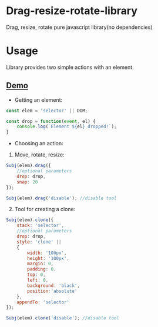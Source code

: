 # Drag-resize-rotate-library
Drag, resize, rotate pure javascript library(no dependencies)


# Usage

Library provides two simple actions with an element. 

## [Demo](http://jsfiddle.net/Doigrales/qgwzch0v/)


 - Getting an element:

```javascript
const elem = 'selector' || DOM;

const drop = function(event, el) {
    console.log(`Element ${el} dropped!`);
}
```

- Choosing an action:

1) Move, rotate, resize:

```javascript
Subj(elem).drag({
    //optional parameters
    drop: drop,
    snap: 20
});

Subj(elem).drag('disable'); //disable tool
```

2) Tool for creating a clone:

```javascript
Subj(elem).clone({
    stack: 'selector',
    //optional parameters
    drop: drop,
    style: 'clone' || 
    { 
        width: '100px', 
	    height: '100px',
	    margin: 0,
	    padding: 0,
	    top: 0,
	    left: 0,
	    background: 'black',
	    position:'absolute'
    },
    appendTo: 'selector'
});

Subj(elem).clone('disable'); //disable tool
```
